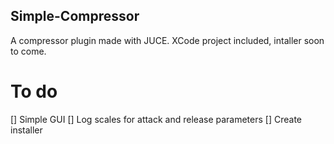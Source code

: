 ## Simple-Compressor

A compressor plugin made with JUCE.
XCode project included, intaller soon to come.

# To do
[] Simple GUI
[] Log scales for attack and release parameters
[] Create installer
